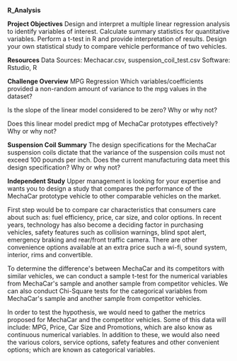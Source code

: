 **R_Analysis**

**Project Objectives**
Design and interpret a multiple linear regression analysis to identify variables of interest.
Calculate summary statistics for quantitative variables.
Perform a t-test in R and provide interpretation of results.
Design your own statistical study to compare vehicle performance of two vehicles.

**Resources**
Data Sources: Mechacar.csv, suspension_coil_test.csv Software: Rstudio, R

**Challenge Overview**
MPG Regression
Which variables/coefficients provided a non-random amount of variance to the mpg values in the dataset?

Is the slope of the linear model considered to be zero? Why or why not?

Does this linear model predict mpg of MechaCar prototypes effectively? Why or why not?

**Suspension Coil Summary**
The design specifications for the MechaCar suspension coils dictate that the variance of the suspension coils must not exceed 100 pounds per inch. Does the current manufacturing data meet this design specification? Why or why not?

**Independent Study**
Upper management is looking for your expertise and wants you to design a study that compares the performance of the MechaCar prototype vehicle to other comparable vehicles on the market.

First step would be to compare car characteristics that consumers care about such as: fuel efficiency, price, car size, and color options. In recent years, technology has also become a deciding factor in purchasing vehicles, safety features such as collision warnings, blind spot alert, emergency braking and rear/front traffic camera. There are other convenience options available at an extra price such a wi-fi, sound system, interior, rims and convertible.

To determine the difference's between MechaCar and its competitors with similar vehicles, we can conduct a sample t-test for the numerical variables from MechaCar's sample and another sample from competitor vehicles. We can also conduct Chi-Square tests for the categorical variables from MechaCar's sample and another sample from competitor vehicles.

In order to test the hypothesis, we would need to gather the metrics proposed for MechaCar and the competitor vehicles. Some of this data will include: MPG, Price, Car Size and Promotions, which are also know as continuous numerical variables. In addition to these, we would also need the various colors, service options, safety features and other convenient options; which are known as categorical variables.
